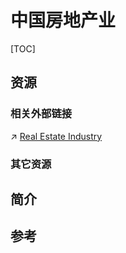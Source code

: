 # 中国房地产业

[TOC]



## 资源
### 相关外部链接
↗ [Real Estate Industry](../../../../../../../../Economics%20&%20Finance/Macro%20Economics/Tertiary%20Economical%20Sector/Real%20Estate%20Industry/Real%20Estate%20Industry.md)


### 其它资源



## 简介



## 参考
